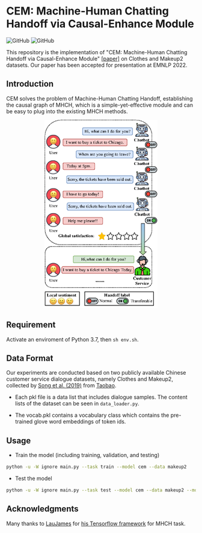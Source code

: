 # CEM: Machine-Human Chatting Handoff via Causal-Enhance Module
![GitHub](https://img.shields.io/github/license/gbup-group/DIANet.svg)
![GitHub](https://img.shields.io/badge/Qrange%20-group-orange)

This repository is the implementation of "CEM: Machine-Human Chatting Handoff via Causal-Enhance Module" [[paper]](https://arxiv.org/abs/2210.02862) on Clothes and Makeup2 datasets. Our paper has been accepted for presentation at EMNLP 2022. 


## Introduction

CEM solves the problem of Machine-Human Chatting Handoff, establishing the causal graph of MHCH, which is a simple-yet-effective module and can be easy to plug into the existing MHCH methods. 

<p align="center">
  <img src="https://github.com/Qrange-group/CEM/blob/master/images/dialog.png" width="300" height="500">
</p>

## Requirement

Activate an enviroment of Python 3.7, then `sh env.sh`.

## Data Format

Our experiments are conducted based on two publicly available Chinese customer service dialogue datasets, namely Clothes and Makeup2, collected by [Song et al. (2019)](https://github.com/songkaisong/ssa) from [Taobao](https://www.taobao.com/). 

- Each pkl file is a data list that includes dialogue samples. The content lists of the dataset can be seen in `data_loader.py`. 

- The vocab.pkl contains a vocabulary class which contains the pre-trained glove word embeddings of token ids.

## Usage

- Train the model (including training, validation, and testing)

```bash
python -u -W ignore main.py --task train --model cem --data makeup2
```

- Test the model

```bash
python -u -W ignore main.py --task test --model cem --data makeup2 --model_path pretrained_model_dir
```

## Acknowledgments

Many thanks to [LauJames](https://github.com/LauJames) for [his Tensorflow framework](https://github.com/LauJames/RSSN) for MHCH task.
